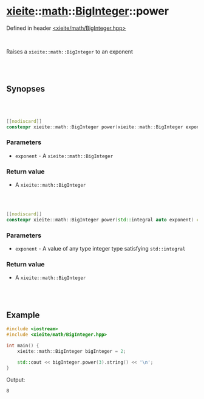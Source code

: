 # [xieite](../../xieite.md)::[math](../../math.md)::[BigInteger](../BigInteger.md)::power
Defined in header [<xieite/math/BigInteger.hpp>](../../../include/xieite/math/BigInteger.hpp)

<br/>

Raises a `xieite::math::BigInteger` to an exponent

<br/><br/>

## Synopses

<br/><br/>

```cpp
[[nodiscard]]
constexpr xieite::math::BigInteger power(xieite::math::BigInteger exponent) const;
```
### Parameters
- `exponent` - A `xieite::math::BigInteger`
### Return value
- A `xieite::math::BigInteger`

<br/><br/>

```cpp
[[nodiscard]]
constexpr xieite::math::BigInteger power(std::integral auto exponent) const;
```
### Parameters
- `exponent` - A value of any type integer type satisfying `std::integral`
### Return value
- A `xieite::math::BigInteger`

<br/><br/>

## Example
```cpp
#include <iostream>
#include <xieite/math/BigInteger.hpp>

int main() {
	xieite::math::BigInteger bigInteger = 2;

	std::cout << bigInteger.power(3).string() << '\n';
}
```
Output:
```
8
```
